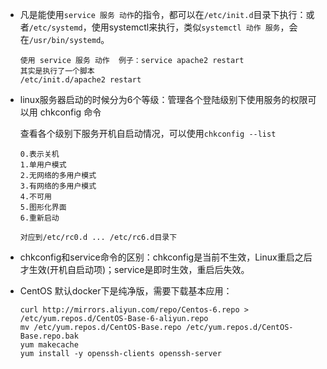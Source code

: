 - 凡是能使用`service 服务 动作`的指令，都可以在`/etc/init.d`目录下执行：或者`/etc/systemd`，使用systemctl来执行，类似`systemctl 动作 服务`，会在`/usr/bin/systemd`。

  ```
  使用 service 服务 动作  例子：service apache2 restart
  其实是执行了一个脚本
  /etc/init.d/apache2 restart
  ```

- linux服务器启动的时候分为6个等级：管理各个登陆级别下使用服务的权限可以用 chkconfig 命令

  查看各个级别下服务开机自启动情况，可以使用`chkconfig --list`

  ```
  0.表示关机
  1.单用户模式
  2.无网络的多用户模式
  3.有网络的多用户模式
  4.不可用
  5.图形化界面
  6.重新启动

  对应到/etc/rc0.d ... /etc/rc6.d目录下
  ```

- chkconfig和service命令的区别：chkconfig是当前不生效，Linux重启之后才生效(开机自启动项)；service是即时生效，重启后失效。

- CentOS 默认docker下是纯净版，需要下载基本应用：

  ```
  curl http://mirrors.aliyun.com/repo/Centos-6.repo > /etc/yum.repos.d/CentOS-Base-6-aliyun.repo
  mv /etc/yum.repos.d/CentOS-Base.repo /etc/yum.repos.d/CentOS-Base.repo.bak
  yum makecache
  yum install -y openssh-clients openssh-server
  ```

  ​

